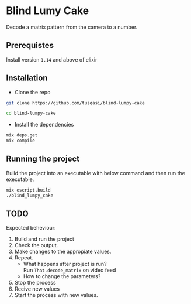 # Blind Lumy Cake

Decode a matrix pattern from the camera to a number.

## Prerequistes

Install version `1.14` and above of elixir

## Installation

- Clone the repo

```bash
git clone https://github.com/tusqasi/blind-lumpy-cake

cd blind-lumpy-cake
```
- Install the dependencies

```bash
mix deps.get 
mix compile
```

## Running the project

Build the project into an executable with below command and then run the executable.
```bash
mix escript.build
./blind_lumpy_cake
```


## TODO
Expected beheviour:
1. Build and run the project
2. Check the output.
3. Make changes to the appropiate values.
4. Repeat.
    - What happens after project is run?   
        Run `That.decode_matrix` on video feed
    - How to change the parameters?
1. Stop the process
2. Recive new values
3. Start the process with new values.

